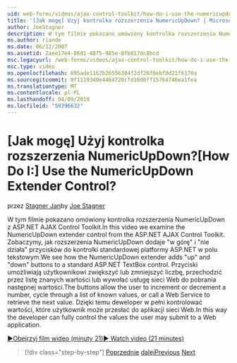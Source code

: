 ```yaml
---
uid: web-forms/videos/ajax-control-toolkit/how-do-i-use-the-numericupdown-extender-control
title: '[Jak mogę] Użyj kontrolka rozszerzenia NumericUpDown? | Microsoft Docs'
author: JoeStagner
description: W tym filmie pokazano omówiony kontrolka rozszerzenia NumericUpDown z ASP.NET AJAX Control Toolkit. Zobaczymy, jak rozszerzenia NumericUpDown dodaje "w górę" i "w dół"...
ms.author: riande
ms.date: 06/12/2007
ms.assetid: 2aee17e4-06d1-4875-985e-8fb817dc8bcd
msc.legacyurl: /web-forms/videos/ajax-control-toolkit/how-do-i-use-the-numericupdown-extender-control
msc.type: video
ms.openlocfilehash: 695ade1162b26556304f2df28f0ebf0d21f6170a
ms.sourcegitcommit: 0f1119340e4464720cfd16d0ff15764746ea1fea
ms.translationtype: MT
ms.contentlocale: pl-PL
ms.lasthandoff: 04/09/2019
ms.locfileid: "59396632"
---
```

# <a name="how-do-i-use-the-numericupdown-extender-control"></a><span data-ttu-id="7b58b-105">[Jak mogę] Użyj kontrolka rozszerzenia NumericUpDown?</span><span class="sxs-lookup"><span data-stu-id="7b58b-105">[How Do I:] Use the NumericUpDown Extender Control?</span></span>

<span data-ttu-id="7b58b-106">przez [Stagner Jan](https://github.com/JoeStagner)</span><span class="sxs-lookup"><span data-stu-id="7b58b-106">by [Joe Stagner](https://github.com/JoeStagner)</span></span>

<span data-ttu-id="7b58b-107">W tym filmie pokazano omówiony kontrolka rozszerzenia NumericUpDown z ASP.NET AJAX Control Toolkit.</span><span class="sxs-lookup"><span data-stu-id="7b58b-107">In this video we examine the NumericUpDown extender control from the ASP.NET AJAX Control Toolkit.</span></span> <span data-ttu-id="7b58b-108">Zobaczymy, jak rozszerzenia NumericUpDown dodaje "w górę" i "nie działa" przycisków do kontrolki standardowej platformy ASP.NET w polu tekstowym.</span><span class="sxs-lookup"><span data-stu-id="7b58b-108">We see how the NumericUpDown extender adds "up" and "down" buttons to a standard ASP.NET TextBox control.</span></span> <span data-ttu-id="7b58b-109">Przyciski umożliwiają użytkownikowi zwiększyć lub zmniejszyć liczbę, przechodzić przez listę znanych wartości lub wywołać usługę sieci Web do pobrania następnej wartości.</span><span class="sxs-lookup"><span data-stu-id="7b58b-109">The buttons allow the user to increment or decrement a number, cycle through a list of known values, or call a Web Service to retrieve the next value.</span></span> <span data-ttu-id="7b58b-110">Dzięki temu deweloper w pełni kontrolować wartości, które użytkownik może przesłać do aplikacji sieci Web.</span><span class="sxs-lookup"><span data-stu-id="7b58b-110">In this way the developer can fully control the values the user may submit to a Web application.</span></span>

[<span data-ttu-id="7b58b-111">&#9654;Obejrzyj film wideo (minuty 21)</span><span class="sxs-lookup"><span data-stu-id="7b58b-111">&#9654; Watch video (21 minutes)</span></span>](https://channel9.msdn.com/Blogs/ASP-NET-Site-Videos/how-do-i-use-the-numericupdown-extender-control)

> [!div class="step-by-step"]
> <span data-ttu-id="7b58b-112">[Poprzednie](how-do-i-use-the-pagingbulletedlist-extender-control.md)
> [dalej](how-do-i-use-the-aspnet-ajax-validatorcallout-extender.md)</span><span class="sxs-lookup"><span data-stu-id="7b58b-112">[Previous](how-do-i-use-the-pagingbulletedlist-extender-control.md)
[Next](how-do-i-use-the-aspnet-ajax-validatorcallout-extender.md)</span></span>
